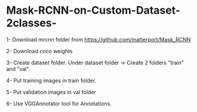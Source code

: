 # Mask-RCNN-on-Custom-Dataset-2classes-

1- Download mrcnn folder from https://github.com/matterport/Mask_RCNN

2- Download coco weights

3- Create dataset folder. Under dataset folder -> Create 2 folders "train" and "val".

4- Put training images in train folder.

5- Put validation images in val folder

6- Use VGGAnnotator tool for Annotations.

